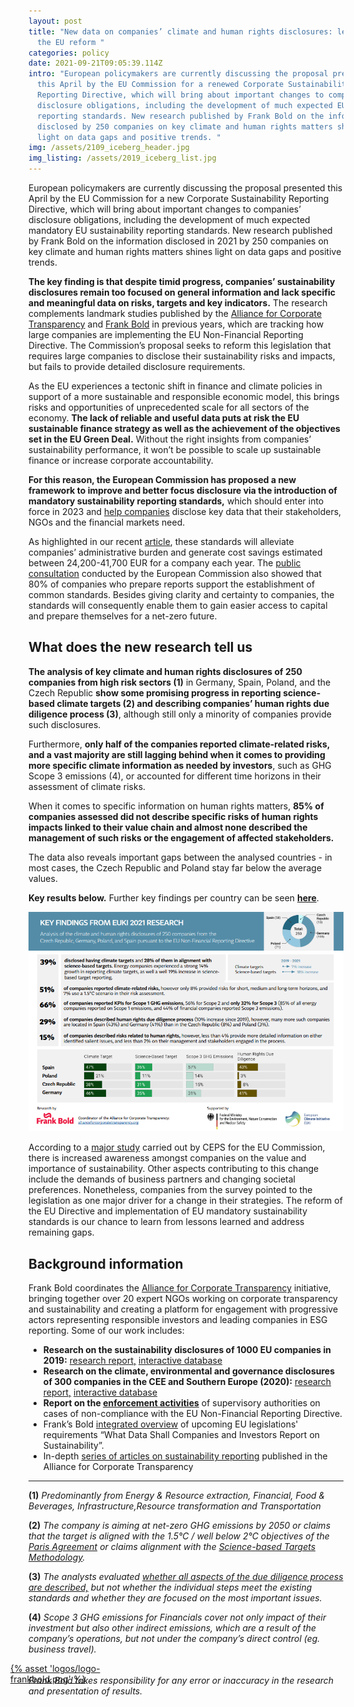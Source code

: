```yaml
---
layout: post
title: "New data on companies’ climate and human rights disclosures: lessons for
  the EU reform "
categories: policy
date: 2021-09-21T09:05:39.114Z
intro: "European policymakers are currently discussing the proposal presented
  this April by the EU Commission for a renewed Corporate Sustainability
  Reporting Directive, which will bring about important changes to companies’
  disclosure obligations, including the development of much expected EU
  reporting standards. New research published by Frank Bold on the information
  disclosed by 250 companies on key climate and human rights matters shines
  light on data gaps and positive trends. "
img: /assets/2109_iceberg_header.jpg
img_listing: /assets/2019_iceberg_list.jpg
---
```

European policymakers are currently discussing the proposal presented this April by the EU Commission for a new Corporate Sustainability Reporting Directive, which will bring about important changes to companies’ disclosure obligations, including the development of much expected mandatory EU sustainability reporting standards. New research published by Frank Bold on the information disclosed in 2021 by 250 companies on key climate and human rights matters shines light on data gaps and positive trends. 

**The key finding is that despite timid progress, companies’ sustainability disclosures remain too focused on general information and lack specific and meaningful data on risks, targets and key indicators.** The research complements landmark studies published by the [Alliance for Corporate Transparency](https://www.allianceforcorporatetransparency.org/) and [Frank Bold](https://en.frankbold.org/) in previous years, which are tracking how large companies are implementing the EU Non-Financial Reporting Directive. The Commission’s proposal seeks to reform this legislation that requires large companies to disclose their sustainability risks and impacts, but fails to provide detailed disclosure requirements.

As the EU experiences a tectonic shift in finance and climate policies in support of a more sustainable and responsible economic model, this brings risks and opportunities of unprecedented scale for all sectors of the economy. **The lack of reliable and useful data puts at risk the EU sustainable finance strategy as well as the achievement of the objectives set in the EU Green Deal.** Without the right insights from companies’ sustainability performance, it won’t be possible to scale up sustainable finance or increase corporate accountability. 

**For this reason, the European Commission has proposed a new framework to improve and better focus disclosure via the introduction of mandatory sustainability reporting standards,** which should enter into force in 2023 and [help companies](https://www.allianceforcorporatetransparency.org/news/the-missing-piece-corporate-sustainability-standards-in-the-eu-and-how-they-fit-with-the-investors-disclosure-regulation-and-taxonomy.html) disclose key data that their stakeholders, NGOs and the financial markets need. 

As highlighted in our recent [article](https://bit.ly/2VHtxWc), these standards will alleviate companies’ administrative burden and generate cost savings estimated between 24,200-41,700 EUR for a company each year. The [public consultation](https://ec.europa.eu/info/law/better-regulation/have-your-say/initiatives/12129-Revision-of-Non-Financial-Reporting-Directive/public-consultation_en) conducted by the European Commission also showed that 80% of companies who prepare reports support the establishment of common standards. Besides giving clarity and certainty to companies, the standards will consequently enable them to gain easier access to capital and prepare themselves for a net-zero future.



## What does the new research tell us

**The analysis of key climate and human rights disclosures of 250 companies from high risk sectors (1)** in Germany, Spain, Poland, and the Czech Republic **show some promising progress in reporting science-based climate targets (2) and describing companies’ human rights due diligence process (3)**, although still only a minority of companies provide such disclosures. 

Furthermore, **only half of the companies reported climate-related risks, and a vast majority are still lagging behind when it comes to providing more specific climate information as needed by investors**, such as GHG Scope 3 emissions (4), or accounted for different time horizons in their assessment of climate risks. 

When it comes to specific information on human rights matters, **85% of companies assessed did not describe specific risks of human rights impacts linked to their value chain and almost none described the management of such risks or the engagement of affected stakeholders.** 

The data also reveals important gaps between the analysed countries - in most cases, the Czech Republic and Poland stay far below the average values. 

**Key results below.** Further key findings per country can be seen **[here](https://www.allianceforcorporatetransparency.org/assets/2109_2021-research_results.pdf)**. 

![Key findings from EUKI 2021 research](/assets/2019_key_findings.png "Key findings from EUKI 2021 research")

According to a [major study](https://op.europa.eu/en/publication-detail/-/publication/1ef8fe0e-98e1-11eb-b85c-01aa75ed71a1/language-en/format-PDF/source-201819497) carried out by CEPS for the EU Commission, there is increased awareness amongst companies on the value and importance of sustainability. Other aspects contributing to this change include the demands of business partners and changing societal preferences. Nonetheless, companies from the survey pointed to the legislation as one major driver for a change in their strategies. The reform of the EU Directive and implementation of EU mandatory sustainability standards is our chance to learn from lessons learned and address remaining gaps.

## Background information

Frank Bold coordinates the [Alliance for Corporate Transparency](https://www.allianceforcorporatetransparency.org/) initiative, bringing together over 20 expert NGOs working on corporate transparency and sustainability and creating a platform for engagement with progressive actors representing responsible investors and leading companies in ESG reporting. Some of our work includes:

* **Research on the sustainability disclosures of 1000 EU companies in 2019:** [research report,](https://www.allianceforcorporatetransparency.org/assets/2019_Research_Report%20_Alliance_for_Corporate_Transparency.pdf) [interactive database](https://www.allianceforcorporatetransparency.org/database/2019.html)
* **Research on the climate, environmental and governance disclosures of 300 companies in the CEE and Southern Europe (2020):** [research report,](https://www.allianceforcorporatetransparency.org/assets/Research_Report_EUKI_2020.pdf) [interactive database](https://www.allianceforcorporatetransparency.org/database/2020.html)
* **Report on the [enforcement activities](https://bit.ly/3DZRBoi)** of supervisory authorities on cases of non-compliance with the EU Non-Financial Reporting Directive.
* Frank’s Bold [integrated overview](http://en.frankbold.org/sites/default/files/publikace/sustainability_reporting_guidance_frank_bold_updated.pdf) of upcoming EU legislations' requirements “What Data Shall Companies and Investors Report on Sustainability”. 
* In-depth [series of articles on sustainability reporting](https://www.allianceforcorporatetransparency.org/news/categories/#monthly-articles) published in the Alliance for Corporate Transparency

<hr>

**(1)** *Predominantly from Energy & Resource extraction, Financial, Food & Beverages, Infrastructure,Resource transformation and Transportation*

**(2)** *The company is aiming at net-zero GHG emissions by 2050 or claims that the target is aligned with the 1.5°C / well below 2°C objectives of the [Paris Agreement](https://unfccc.int/process-and-meetings/the-paris-agreement/the-paris-agreement) or claims alignment with the [Science-based Targets Methodology](https://sciencebasedtargets.org/business-ambition-for-1-5c#start).*

**(3)** *The analysts evaluated [whether all aspects of the due diligence process are described,](http://mneguidelines.oecd.org/OECD-Due-Diligence-Guidance-for-Responsible-Business-Conduct.pdf) but not whether the individual steps meet the existing standards and whether they are focused on the most important issues.*

**(4)** *Scope 3 GHG emissions for Financials cover not only impact of their investment but also other indirect emissions, which are a result of the company’s operations, but not under the company’s direct control (eg. business travel).*

<a href="https://en.frankbold.org/" style="
max-width: 200px;
display: block;
margin-left: -29px;
margin-bottom: -29px;">{% asset 'logos/logo-frankbold.png' %}</a>

*Frank Bold takes responsibility for any error or inaccuracy in the research and presentation of results.*
